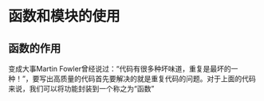 # 函数和模块的使用
## 函数的作用
变成大事Martin Fowler曾经说过：“代码有很多种坏味道，重复是最坏的一种！”，要写出高质量的代码首先要解决的就是重复代码的问题。对于上面的代码来说，我们可以将功能封装到一个称之为“函数”
